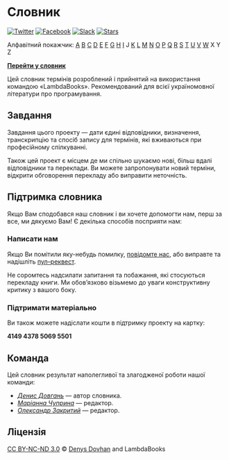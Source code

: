 # Словник

[![Twitter][twitter-image]][twitter-url]
[![Facebook][facebook-image]][facebook-url]
[![Slack][slack-image]][slack-url]
[![Stars][github-image]][github-url]

Алфавітний покажчик: [A](./DICTIONARY.md#a) [B](./DICTIONARY.md#b) [C](./DICTIONARY.md#c) [D](./DICTIONARY.md#d) [E](./DICTIONARY.md#e) [F](./DICTIONARY.md#f) [G](./DICTIONARY.md#g) [H](./DICTIONARY.md#h) [I](./DICTIONARY.md#i) J [K](./DICTIONARY.md#k) [L](./DICTIONARY.md#l) [M](./DICTIONARY.md#m) [N](./DICTIONARY.md#n) [O](./DICTIONARY.md#o) [P](./DICTIONARY.md#p) [Q](./DICTIONARY.md#q) [R](./DICTIONARY.md#r) [S](./DICTIONARY.md#s) [T](./DICTIONARY.md#t) [U](./DICTIONARY.md#u) [V](./DICTIONARY.md#v) [W](./DICTIONARY.md#w) X Y Z

[**Перейти у словник**](./DICTIONARY.md)

Цей словник термінів розроблений і прийнятий на використання командою «LambdaBooks». Рекомендований для всієї україномовної літератури про програмування.

## Завдання

Завдання цього проекту — дати єдині відповідники, визначення, транскрипцію та спосіб запису для термінів, які вживаються при професійному спілкуванні.

Також цей проект є місцем де ми спільно шукаємо нові, більш вдалі відповідники та переклади.
Ви можете запропонувати новий терміни, відкрити обговорення перекладу або виправити неточність.

## Підтримка словника

Якщо Вам сподобався наш словник і ви хочете допомогти нам, перш за все, ми дякуємо Вам! Є декілька способів посприяти нам:

### Написати нам

Якщо Ви помітили яку-небудь помилку, [повідомте нас](https://github.com/LambdaBooks/dictionary/issues), або виправте та надішліть [пул–реквест](https://github.com/LambdaBooks/dictionary/compare).

Не соромтесь надсилати запитання та побажання, які стосуються перекладу книги. Ми обов’язково візьмемо до уваги конструктивну критику з вашого боку.

### Підтримати матеріально

Ви також можете надіслати кошти в підтримку проекту на картку:

**4149 4378 5069 5501**

## Команда

Цей словник результат наполегливої та злагодженої роботи нашої команди:

* [_Денис Довгань_](https://twitter.com/denysdovhan) — автор словника.
* [_Маріанна Чуприна_](https://twitter.com/marianna_ch_a) — редактор.
* [_Олександр Закритий_](https://twitter.com/nevusnews) — редактор.

## Ліцензія

[CC BY-NC-ND 3.0][cc-by-nc-nd-3.0] © [Denys Dovhan](http://denysdovhan.com) and LambdaBooks

<!-- References -->

[cc-by-nc-nd-3.0]: http://creativecommons.org/licenses/by-nc-nd/3.0/deed.en_US

[twitter-url]: https://twitter.com/LambdaBooks
[twitter-image]: https://img.shields.io/badge/twitter-%40LambdaBooks-00ACEE.svg?style=flat-square

[facebook-url]: https://facebook.com/lambdabooks
[facebook-image]: https://img.shields.io/badge/facebook-%40LambdaBooks-4267b2.svg?style=flat-square

[slack-url]:  http://slack.lambdabooks.com
[slack-image]: https://img.shields.io/badge/slack-LambdaBooks-red.svg?style=flat-square

[github-url]: https://github.com/LambdaBooks/dictionary
[github-image]: https://img.shields.io/github/stars/LambdaBooks/dictionary.svg?style=social&label=Star
